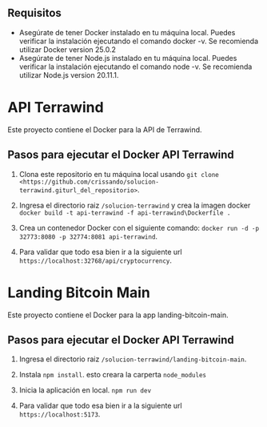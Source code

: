 

## Requisitos

- Asegúrate de tener Docker instalado en tu máquina local. Puedes verificar la instalación ejecutando el comando docker -v. Se recomienda utilizar Docker version 25.0.2
- Asegúrate de tener Node.js instalado en tu máquina local. Puedes verificar la instalación ejecutando el comando node -v. Se recomienda utilizar Node.js version 20.11.1.

# API Terrawind

Este proyecto contiene el Docker para la API de Terrawind.

## Pasos para ejecutar el Docker API Terrawind

1. Clona este repositorio en tu máquina local usando `git clone <https://github.com/crissando/solucion-terrawind.giturl_del_repositorio>`.

2. Ingresa el directorio raiz `/solucion-terrawind` y crea la imagen docker `docker build -t api-terrawind -f api-terrawind\Dockerfile .`

3. Crea un contenedor Docker con el siguiente comando: `docker run -d -p 32773:8080 -p 32774:8081 api-terrawind`.

4. Para validar que todo esa bien ir a la siguiente url `https://localhost:32768/api/cryptocurrency`.

# Landing Bitcoin Main

Este proyecto contiene el Docker para la app landing-bitcoin-main.

## Pasos para ejecutar el Docker API Terrawind

1. Ingresa el directorio raiz `/solucion-terrawind/landing-bitcoin-main`.

2. Instala `npm install`. esto creara la carperta `node_modules`

3. Inicia la aplicación en local. `npm run dev`

4. Para validar que todo esa bien ir a la siguiente url `https://localhost:5173`.


